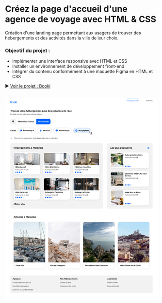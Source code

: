 # Créez la page d'accueil d'une agence de voyage avec HTML & CSS
Création d'une landing page permettant aux usagers de trouver des hébergements et des activités dans la ville de leur choix.

### Objectif du projet : 
- Implémenter une interface responsive avec HTML et CSS
- Installer un environnement de développement front-end
- Intégrer du contenu conformément à une maquette Figma en HTML et CSS

▶ [Voir le projet : Booki](https://skies-land.github.io/Projet_3_OpenClassrooms_-_Booki/) </br> </br>

![Desktop](./overview.png)

